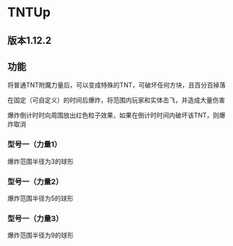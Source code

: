# TNTUp

## 版本1.12.2

## 功能

将普通TNT附魔力量后，可以变成特殊的TNT，可破坏任何方块，且百分百掉落

在固定（可自定义）的时间后爆炸，将范围内玩家和实体击飞，并造成大量伤害

爆炸倒计时时向周围放出红色粒子效果，如果在倒计时时间内破坏该TNT，则爆炸取消

### 型号一（力量1）

爆炸范围半径为3的球形



### 型号一（力量2）

爆炸范围半径为5的球形



### 型号一（力量3）

爆炸范围半径为9的球形



